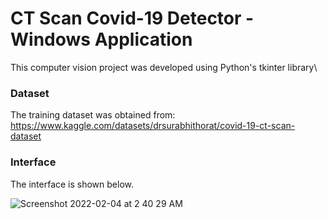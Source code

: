 # CT Scan Covid-19 Detector - Windows Application
This computer vision project was developed using Python's tkinter library\
### Dataset
The training dataset was obtained from: https://www.kaggle.com/datasets/drsurabhithorat/covid-19-ct-scan-dataset 
### Interface 
The interface is shown below.

![Screenshot 2022-02-04 at 2 40 29 AM](https://github.com/Mahdi800/Covid-19-detection-windows-application-/assets/57752472/b78f2204-740d-4ffd-849b-6a5208b05fe2)

